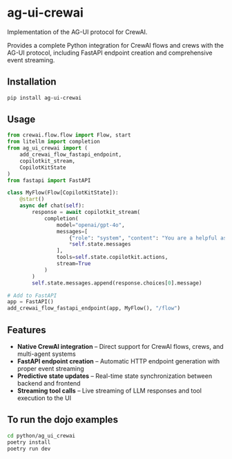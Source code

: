# ag-ui-crewai

Implementation of the AG-UI protocol for CrewAI.

Provides a complete Python integration for CrewAI flows and crews with the AG-UI protocol, including FastAPI endpoint creation and comprehensive event streaming.

## Installation

```bash
pip install ag-ui-crewai
```

## Usage

```python
from crewai.flow.flow import Flow, start
from litellm import completion
from ag_ui_crewai import (
    add_crewai_flow_fastapi_endpoint,
    copilotkit_stream,
    CopilotKitState
)
from fastapi import FastAPI

class MyFlow(Flow[CopilotKitState]):
    @start()
    async def chat(self):
        response = await copilotkit_stream(
            completion(
                model="openai/gpt-4o",
                messages=[
                    {"role": "system", "content": "You are a helpful assistant."},
                    *self.state.messages
                ],
                tools=self.state.copilotkit.actions,
                stream=True
            )
        )
        self.state.messages.append(response.choices[0].message)

# Add to FastAPI
app = FastAPI()
add_crewai_flow_fastapi_endpoint(app, MyFlow(), "/flow")
```

## Features

- **Native CrewAI integration** – Direct support for CrewAI flows, crews, and multi-agent systems
- **FastAPI endpoint creation** – Automatic HTTP endpoint generation with proper event streaming
- **Predictive state updates** – Real-time state synchronization between backend and frontend
- **Streaming tool calls** – Live streaming of LLM responses and tool execution to the UI

## To run the dojo examples

```bash
cd python/ag_ui_crewai
poetry install
poetry run dev
```
